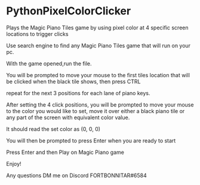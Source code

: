 # PythonPixelColorClicker
Plays the Magic Piano Tiles game by using pixel color at 4 specific screen locations to trigger clicks


Use search engine to find any Magic Piano Tiles game that will run on your pc.

With the game opened,run the file.

You will be prompted to move your mouse to the first tiles location that will be clicked when the black tile shows, then press CTRL

repeat for the next 3 positions for each lane of piano keys.

After setting the 4 click positions, you will be prompted to move your mouse to the color you would like to set, move it over either a black piano tile or any part of the screen with equivalent color value.

It should read the set color as (0, 0, 0) 

You will then be prompted to press Enter when you are ready to start

Press Enter and then Play on Magic Piano game

Enjoy!



Any questions DM me on Discord   FORTBONNITAR#6584

